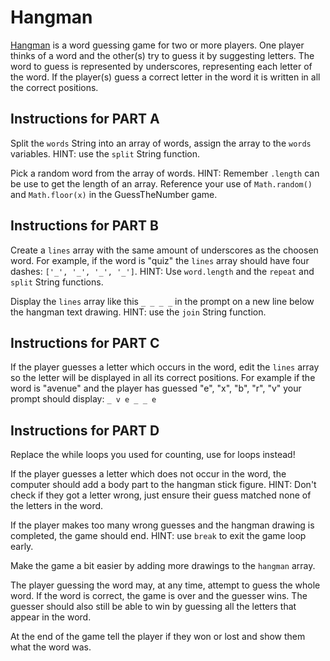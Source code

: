 # Hangman

[Hangman](<https://en.wikipedia.org/wiki/Hangman_(game)>) is a word guessing game for two or more players. One player thinks of a word and the other(s) try to guess it by suggesting letters. The word to guess is represented by underscores, representing each letter of the word. If the player(s) guess a correct letter in the word it is written in all the correct positions.

## Instructions for PART A

Split the `words` String into an array of words, assign the array to the `words` variables. HINT: use the `split` String function.

Pick a random word from the array of words. HINT: Remember `.length` can be use to get the length of an array. Reference your use of `Math.random()` and `Math.floor(x)` in the GuessTheNumber game.

## Instructions for PART B

Create a `lines` array with the same amount of underscores as the choosen word. For example, if the word is "quiz" the `lines` array should have four dashes: `['_', '_', '_', '_']`. HINT: Use `word.length` and the `repeat` and `split` String functions.

Display the `lines` array like this `_ _ _ _` in the prompt on a new line below the hangman text drawing. HINT: use the `join` String function.

## Instructions for PART C

If the player guesses a letter which occurs in the word, edit the `lines` array so the letter will be displayed in all its correct positions. For example if the word is "avenue" and the player has guessed "e", "x", "b", "r", "v" your prompt should display: `_ v e _ _ e`

## Instructions for PART D

Replace the while loops you used for counting, use for loops instead!

If the player guesses a letter which does not occur in the word, the computer should add a body part to the hangman stick figure. HINT: Don't check if they got a letter wrong, just ensure their guess matched none of the letters in the word.

If the player makes too many wrong guesses and the hangman drawing is completed, the game should end. HINT: use `break` to exit the game loop early.

Make the game a bit easier by adding more drawings to the `hangman` array.

The player guessing the word may, at any time, attempt to guess the whole word. If the word is correct, the game is over and the guesser wins. The guesser should also still be able to win by guessing all the letters that appear in the word.

At the end of the game tell the player if they won or lost and show them what the word was.
